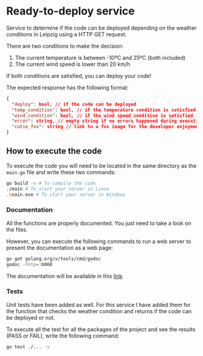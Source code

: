 # Ready-to-deploy service

Service to determine if the code can be deployed depending on the weather conditions in Leipzig using a HTTP GET request.

There are two conditions to make the decision:
1. The current temperature is between -10ºC and 25ºC (both included)
2. The current wind speed is lower than 20 km/h

If both conditions are satisfied, you can deploy your code!

The expected response has the following format:

```json
{
  "deploy": bool, // if the code can be deployed
  "temp_condition": bool, // if the temperature condition is satisfied
  "wind_condition": bool, // if the wind speed condition is satisfied
  "error": string, // empty string if no errors happened during execution
  "cutie_fox": string // link to a fox image for the developer enjoyment
}
```

## How to execute the code

To execute the code you will need to be located in the same directory as the `main.go` file and write these two commands:
```bash
go build -v # To compile the code
./main # To start your server in Linux
.\main.exe # To start your server in Windows
```

### Documentation

All the functions are properly documented. You just need to take a look on the files.

However, you can execute the following commands to run a web server to present the documentation as a web page:
```bash
go get golang.org/x/tools/cmd/godoc
godoc -hhtp=:6060
```

The documentation will be available in this [link](http://localhost:6060/pkg/main/server/).

### Tests

Unit tests have been added as well. For this service I have added them for the function that checks the weather condition and returns if the code can be deployed or not.

To execute all the test for all the packages of the project and see the results (PASS or FAIL), write the following command:
```bash
go test ./... -v 
```